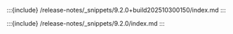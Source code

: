 :::{include} /release-notes/_snippets/9.2.0+build202510300150/index.md
:::

:::{include} /release-notes/_snippets/9.2.0/index.md
:::

